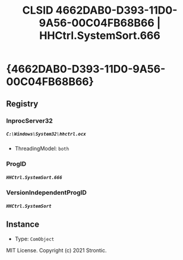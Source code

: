 ﻿---
title: "CLSID 4662DAB0-D393-11D0-9A56-00C04FB68B66 | HHCtrl.SystemSort.666"
excerpt: What is COM-Object CLSID 4662DAB0-D393-11D0-9A56-00C04FB68B66?
---

# {4662DAB0-D393-11D0-9A56-00C04FB68B66}


## Registry


### InprocServer32

##### `C:\Windows\System32\hhctrl.ocx`
* ThreadingModel: `both`

### ProgID

##### `HHCtrl.SystemSort.666`

### VersionIndependentProgID

##### `HHCtrl.SystemSort`

## Instance

* Type: `ComObject`

MIT License. Copyright (c) 2021 Strontic.



